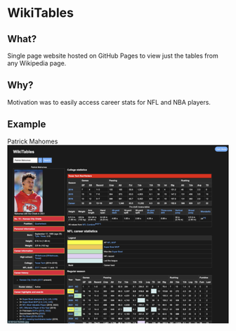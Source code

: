 # WikiTables

## What?

Single page website hosted on GitHub Pages to view just the tables from any Wikipedia page.

## Why?

Motivation was to easily access career stats for NFL and NBA players.

## Example

Patrick Mahomes
![Patrick Mahomes WikiTables Page](Example-DarkMode.png)
